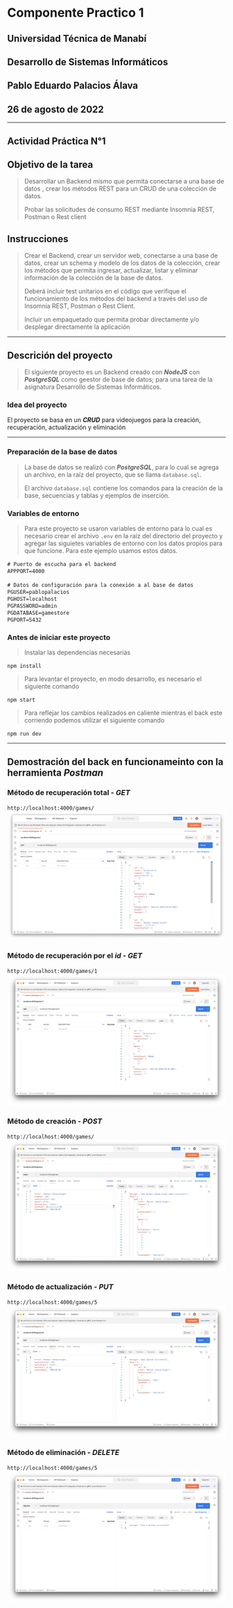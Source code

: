 # Componente Practico 1

## Universidad Técnica de Manabí

## Desarrollo de Sistemas Informáticos

## Pablo Eduardo Palacios Álava

## 26 de agosto de 2022

---

## Actividad Práctica N°1

## Objetivo de la tarea

> Desarrollar un Backend mismo que permita conectarse a una base de datos , crear los métodos REST para un CRUD de una colección de datos.
>
> Probar las solicitudes de consumo REST mediante Insomnia REST, Postman o Rest client

## Instrucciones

> Crear el Backend, crear un servidor web, conectarse a una base de datos, crear un schema y modelo de los datos de la colección, crear los métodos que permita ingresar, actualizar, listar y eliminar información de la colección de la base de datos.
>
> Deberá incluir test unitarios en el código que verifique el funcionamiento de los métodos del backend a través del uso de Insomnia REST, Postman o Rest Client.
>
> Incluir un empaquetado que permita probar directamente y/o desplegar directamente la aplicación

---

## Descrición del proyecto

> El siguiente proyecto es un Backend creado con **_NodeJS_** con **_PostgreSQL_** como geestor de base de datos; para una tarea de la asignatura Desarrollo de Sistemas Informáticos.

### Idea del proyecto

El proyecto se basa en un **_CRUD_** para videojuegos para la creación, recuperación, actualización y eliminación

---

### Preparación de la base de datos

> La base de datos se realizó con **_PostgreSQL_**, para lo cual se agrega un archivo, en la raíz del proyecto, que se llama `database.sql`.
>
> El archivo `database.sql` contiene los comandos para la creación de la base, secuencias y tablas y ejemplos de inserción.

### Variables de entorno

> Para este proyecto se usaron variables de entorno para lo cual es necesario crear el archivo `.env` en la raíz del directorio del proyecto y agregar las siguietes variables de entorno con los datos propios para que funcione. Para este ejemplo usamos estos datos.

```
# Puerto de escucha para el backend
APPPORT=4000

# Datos de configuración para la conexión a al base de datos
PGUSER=pablopalacios
PGHOST=localhost
PGPASSWORD=admin
PGDATABASE=gamestore
PGPORT=5432
```

### Antes de iniciar este proyecto

> Instalar las dependencias necesarias

```
npm install
```

> Para levantar el proyecto, en modo desarrollo, es necesario el siguiente comando

```
npm start
```

> Para reflejar los cambios realizados en caliente mientras el back este corriendo podemos utilizar el siguiente comando

```
npm run dev
```

---

## Demostración del back en funcionameinto con la herramienta **_Postman_**

### Método de recuperación total - **_GET_**

`http://localhost:4000/games/`
![Postman, método GET - getGames](./img/getGames.png)

### Método de recuperación por el **_id_** - **_GET_**

`http://localhost:4000/games/1`
![Postman, método GET - getGameById](./img/getGamesById.png)

### Método de creación - **_POST_**

`http://localhost:4000/games/`
![Postman, método POST - createGame](./img/createGame.png)

### Método de actualización - **_PUT_**

`http://localhost:4000/games/5`
![Postman, método PUT - updateGame](./img/updateGame.png)

### Método de eliminación - **_DELETE_**

`http://localhost:4000/games/5`
![Postman, método DELETE - deleteGame](./img/deleteGame.png)
